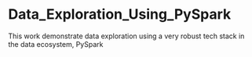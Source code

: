 # Data_Exploration_Using_PySpark
This work demonstrate data exploration using a very robust tech stack in the data ecosystem, PySpark
